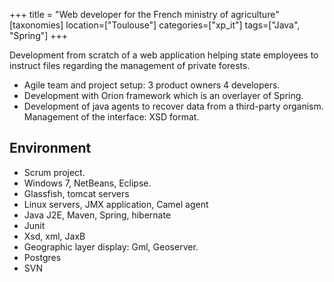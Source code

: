 +++
title = "Web developer for the French ministry of agriculture"
[taxonomies]
location=["Toulouse"]
categories=["xp_it"]
tags=["Java", "Spring"]
+++

Development from scratch of a web application helping state employees to instruct files regarding the management of private forests. 

- Agile team and project setup: 3 product owners 4 developers.
- Development with Orion framework which is an overlayer of Spring.
- Development of java agents to recover data from a third-party organism. Management of the interface: XSD format.

## Environment

- Scrum project.
- Windows 7, NetBeans, Eclipse.
- Glassfish, tomcat servers
- Linux servers, JMX application, Camel agent
- Java J2E, Maven, Spring, hibernate
- Junit
- Xsd, xml, JaxB
- Geographic layer display: Gml, Geoserver.
- Postgres
- SVN
